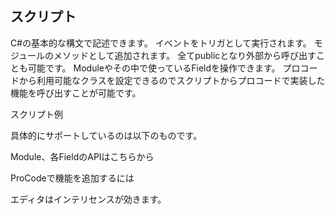 ## スクリプト

C#の基本的な構文で記述できます。
イベントをトリガとして実行されます。
モジュールのメソッドとして追加されます。
全てpublicとなり外部から呼び出すことも可能です。
Moduleやその中で使っているFieldを操作できます。
プロコードから利用可能なクラスを設定できるのでスクリプトからプロコードで実装した機能を呼び出すことが可能です。


スクリプト例

具体的にサポートしているのは以下のものです。


Module、各FieldのAPIはこちらから


ProCodeで機能を追加するには

エディタはインテリセンスが効きます。